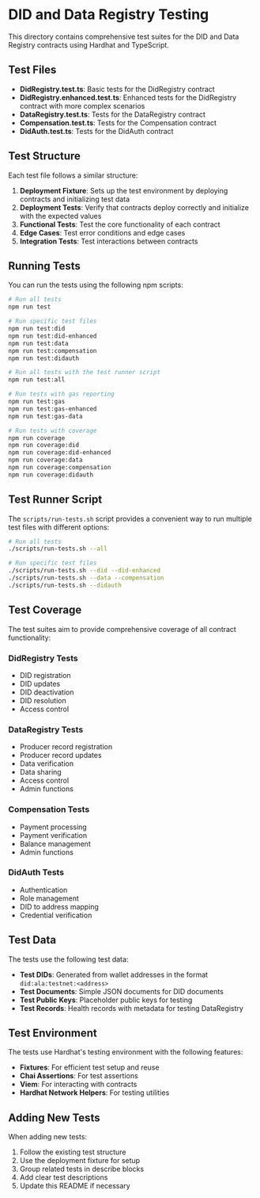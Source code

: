 # DID and Data Registry Testing

This directory contains comprehensive test suites for the DID and Data Registry contracts using Hardhat and TypeScript.

## Test Files

- **DidRegistry.test.ts**: Basic tests for the DidRegistry contract
- **DidRegistry.enhanced.test.ts**: Enhanced tests for the DidRegistry contract with more complex scenarios
- **DataRegistry.test.ts**: Tests for the DataRegistry contract
- **Compensation.test.ts**: Tests for the Compensation contract
- **DidAuth.test.ts**: Tests for the DidAuth contract

## Test Structure

Each test file follows a similar structure:

1. **Deployment Fixture**: Sets up the test environment by deploying contracts and initializing test data
2. **Deployment Tests**: Verify that contracts deploy correctly and initialize with the expected values
3. **Functional Tests**: Test the core functionality of each contract
4. **Edge Cases**: Test error conditions and edge cases
5. **Integration Tests**: Test interactions between contracts

## Running Tests

You can run the tests using the following npm scripts:

```bash
# Run all tests
npm run test

# Run specific test files
npm run test:did
npm run test:did-enhanced
npm run test:data
npm run test:compensation
npm run test:didauth

# Run all tests with the test runner script
npm run test:all

# Run tests with gas reporting
npm run test:gas
npm run test:gas-enhanced
npm run test:gas-data

# Run tests with coverage
npm run coverage
npm run coverage:did
npm run coverage:did-enhanced
npm run coverage:data
npm run coverage:compensation
npm run coverage:didauth
```

## Test Runner Script

The `scripts/run-tests.sh` script provides a convenient way to run multiple test files with different options:

```bash
# Run all tests
./scripts/run-tests.sh --all

# Run specific test files
./scripts/run-tests.sh --did --did-enhanced
./scripts/run-tests.sh --data --compensation
./scripts/run-tests.sh --didauth
```

## Test Coverage

The test suites aim to provide comprehensive coverage of all contract functionality:

### DidRegistry Tests

- DID registration
- DID updates
- DID deactivation
- DID resolution
- Access control

### DataRegistry Tests

- Producer record registration
- Producer record updates
- Data verification
- Data sharing
- Access control
- Admin functions

### Compensation Tests

- Payment processing
- Payment verification
- Balance management
- Admin functions

### DidAuth Tests

- Authentication
- Role management
- DID to address mapping
- Credential verification

## Test Data

The tests use the following test data:

- **Test DIDs**: Generated from wallet addresses in the format `did:ala:testnet:<address>`
- **Test Documents**: Simple JSON documents for DID documents
- **Test Public Keys**: Placeholder public keys for testing
- **Test Records**: Health records with metadata for testing DataRegistry

## Test Environment

The tests use Hardhat's testing environment with the following features:

- **Fixtures**: For efficient test setup and reuse
- **Chai Assertions**: For test assertions
- **Viem**: For interacting with contracts
- **Hardhat Network Helpers**: For testing utilities

## Adding New Tests

When adding new tests:

1. Follow the existing test structure
2. Use the deployment fixture for setup
3. Group related tests in describe blocks
4. Add clear test descriptions
5. Update this README if necessary
